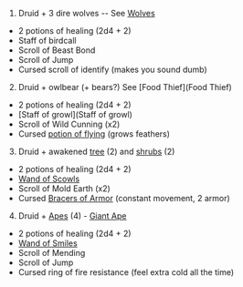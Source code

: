 1. Druid + 3 dire wolves -- See [Wolves](Wolves)
* 2 potions of healing (2d4 + 2)
* Staff of birdcall
* Scroll of Beast Bond
* Scroll of Jump
* Cursed scroll of identify (makes you sound dumb)

2. Druid + owlbear (+ bears?) See [Food Thief](Food Thief)
* 2 potions of healing (2d4 + 2)
* [Staff of growl](Staff of growl)
* Scroll of Wild Cunning (x2)
* Cursed [potion of flying](https://roll20.net/compendium/dnd5e/Potion%20of%20Flying#content) (grows feathers)

3. Druid + awakened [tree](https://www.dndbeyond.com/monsters/16792-awakened-tree) (2) and [shrubs](https://www.dndbeyond.com/monsters/16791-awakened-shrub) (2)
* 2 potions of healing (2d4 + 2)
* [Wand of Scowls](http://dnd5e.wikidot.com/wondrous-items:wand-of-scowls)
* Scroll of Mold Earth (x2)
* Cursed [Bracers of Armor](https://www.dandwiki.com/wiki/SRD:Bracers_of_Armor) (constant movement, 2 armor)

4. Druid + [Apes](https://roll20.net/compendium/dnd5e/Ape#content) (4) - [Giant Ape](https://roll20.net/compendium/dnd5e/Giant%20Ape#content)
* 2 potions of healing (2d4 + 2)
* [Wand of Smiles](http://dnd5e.wikidot.com/wondrous-items:wand-of-smiles)
* Scroll of Mending
* Scroll of Jump
* Cursed ring of fire resistance (feel extra cold all the time)

 

